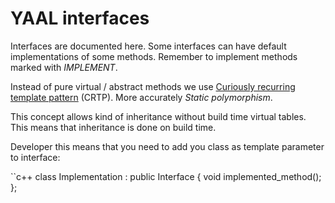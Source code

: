 YAAL interfaces
===============

Interfaces are documented here.
Some interfaces can have default implementations of some methods.
Remember to implement methods marked with _IMPLEMENT_.

Instead of pure virtual / abstract methods we use [Curiously recurring template pattern](http://en.wikipedia.org/wiki/Curiously_recurring_template_pattern) (CRTP).
More accurately _Static polymorphism_.

This concept allows kind of inheritance without build time virtual tables.
This means that inheritance is done on build time.

Developer this means that you need to add you class as template parameter to interface:

``c++
class Implementation : public Interface<Implementation> {
    void implemented_method();
};
```
